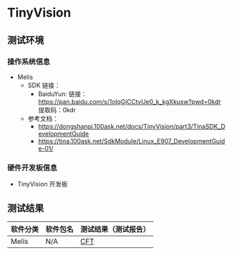 # TinyVision

## 测试环境

### 操作系统信息

- Melis
    - SDK 链接：
        - BaiduYun: 链接：https://pan.baidu.com/s/1oIqGjCCtvUe0_k_kgXkusw?pwd=0kdr 提取码：0kdr
    - 参考文档：
        - https://dongshanpi.100ask.net/docs/TinyVision/part3/TinaSDK_DevelopmentGuide
        - https://tina.100ask.net/SdkModule/Linux_E907_DevelopmentGuide-01/

### 硬件开发板信息

- TinyVision 开发板

## 测试结果

| 软件分类      | 软件包名      | 测试结果（测试报告） |
|--------------|-------------|------------------|
| Melis        | N/A         | [CFT][Melis]    |

[Melis]: ./Melis/README.md
